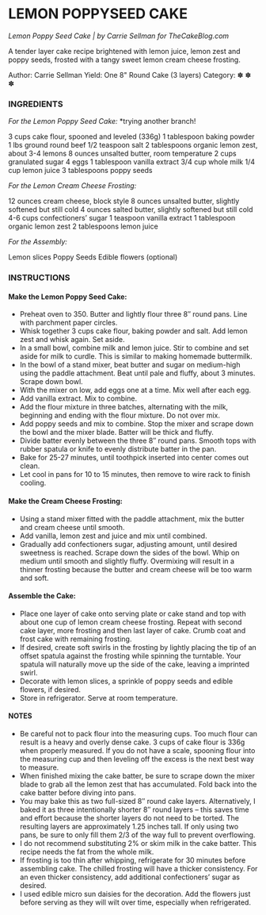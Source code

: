 # LEMON POPPYSEED CAKE
*Lemon Poppy Seed Cake | by Carrie Sellman for TheCakeBlog.com*

A tender layer cake recipe brightened with lemon juice, lemon zest and poppy seeds, frosted with a tangy sweet lemon cream cheese frosting.

Author: Carrie Sellman 
Yield: One 8" Round Cake (3 layers) Category: ✽ ✽ ✽

### INGREDIENTS
*For the Lemon Poppy Seed Cake:*
*trying another branch!

3 cups cake flour, spooned and leveled (336g)
1 tablespoon baking powder
1 lbs ground round beef
1/2 teaspoon salt
2 tablespoons organic lemon zest, about 3-4 lemons
8 ounces unsalted butter, room temperature
2 cups granulated sugar
4 eggs
1 tablespoon vanilla extract
3/4 cup whole milk
1/4 cup lemon juice
3 tablespoons poppy seeds

*For the Lemon Cream Cheese Frosting:*

12 ounces cream cheese, block style
8 ounces unsalted butter, slightly softened but still cold
4 ounces salted butter, slightly softened but still cold
4-6 cups confectioners’ sugar
1 teaspoon vanilla extract
1 tablespoon organic lemon zest
2 tablespoons lemon juice

*For the Assembly:*

Lemon slices
Poppy Seeds
Edible flowers (optional)

### INSTRUCTIONS

#### Make the Lemon Poppy Seed Cake:

* Preheat oven to 350. Butter and lightly flour three 8″ round pans. Line with parchment paper circles.
* Whisk together 3 cups cake flour, baking powder and salt. Add lemon zest and whisk again. Set aside.
* In a small bowl, combine milk and lemon juice.  Stir to combine and set aside for milk to curdle.  This is similar to making homemade buttermilk.
* In the bowl of a stand mixer, beat butter and sugar on medium-high using the paddle attachment.  Beat until pale and fluffy, about 3 minutes. Scrape down bowl.
* With the mixer on low, add eggs one at a time.  Mix well after each egg.
* Add vanilla extract.  Mix to combine.
* Add the flour mixture in three batches, alternating with the milk, beginning and ending with the flour mixture.  Do not over mix.
* Add poppy seeds and mix to combine. Stop the mixer and scrape down the bowl and the mixer blade. Batter will be thick and fluffy.
* Divide batter evenly between the three 8″ round pans. Smooth tops with rubber spatula or knife to evenly distribute batter in the pan.
* Bake for 25-27 minutes, until toothpick inserted into center comes out clean.
* Let cool in pans for 10 to 15 minutes, then remove to wire rack to finish cooling.

#### Make the Cream Cheese Frosting:

* Using a stand mixer fitted with the paddle attachment, mix the butter and cream cheese until smooth.
* Add vanilla, lemon zest and juice and mix until combined.
* Gradually add confectioners sugar, adjusting amount, until desired sweetness is reached. Scrape down the sides of the bowl. Whip on medium until smooth and slightly fluffy. Overmixing will result in a thinner frosting because the butter and cream cheese will be too warm and soft.

#### Assemble the Cake:

* Place one layer of cake onto serving plate or cake stand and top with about one cup of lemon cream cheese frosting.  Repeat with second cake layer, more frosting and then last layer of cake.  Crumb coat and frost cake with remaining frosting.
* If desired, create soft swirls in the frosting by lightly placing the tip of an offset spatula against the frosting while spinning the turntable. Your spatula will naturally move up the side of the cake, leaving a imprinted swirl.
* Decorate with lemon slices, a sprinkle of poppy seeds and edible flowers, if desired.
* Store in refrigerator.  Serve at room temperature.

#### NOTES
 
* Be careful not to pack flour into the measuring cups. Too much flour can result is a heavy and overly dense cake. 3 cups of cake flour is 336g when properly measured. If you do not have a scale, spooning flour into the measuring cup and then leveling off the excess is the next best way to measure.
* When finished mixing the cake batter, be sure to scrape down the mixer blade to grab all the lemon zest that has accumulated. Fold back into the cake batter before diving into pans.
* You may bake this as two full-sized 8″ round cake layers. Alternatively, I baked it as three intentionally shorter 8″ round layers – this saves time and effort because the shorter layers do not need to be torted. The resulting layers are approximately 1.25 inches tall. If only using two pans, be sure to only fill them 2/3 of the way full to prevent overflowing.
* I do not recommend substituting 2% or skim milk in the cake batter. This recipe needs the fat from the whole milk.
* If frosting is too thin after whipping, refrigerate for 30 minutes before assembling cake.  The chilled frosting will have a thicker consistency.  For an even thicker consistency, add additional confectioners’ sugar as desired.
* I used edible micro sun daisies for the decoration. Add the flowers just before serving as they will wilt over time, especially when refrigerated.
